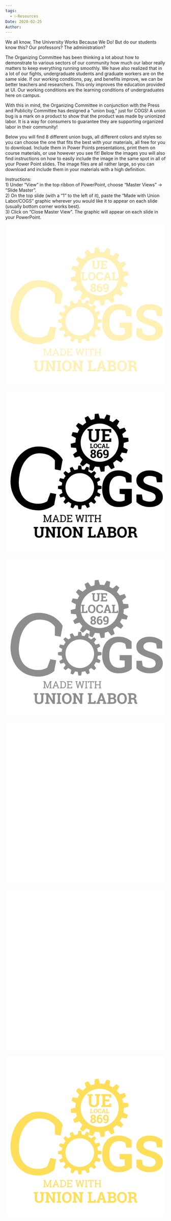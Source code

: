 ```yaml
---
tags:
  - ℹ️-Resources
Date: 2020-02-25
Author: 
---
```

We all know, The University Works Because We Do! But do our students know this? Our professors? The administration?

The Organizing Committee has been thinking a lot about how to demonstrate to various sectors of our community how much our labor really matters to keep everything running smoothly. We have also realized that in a lot of our fights, undergraduate students and graduate workers are on the same side. If our working conditions, pay, and benefits improve, we can be better teachers and researchers. This only improves the education provided at UI. Our working conditions are the learning conditions of undergraduates here on campus.

With this in mind, the Organizing Committee in conjunction with the Press and Publicity Committee has designed a "union bug," just for COGS! A union bug is a mark on a product to show that the product was made by unionized labor. It is a way for consumers to guarantee they are supporting organized labor in their community!

Below you will find 8 different union bugs, all different colors and styles so you can choose the one that fits the best with your materials, all free for you to download. Include them in Power Points presentations, print them on course materials, or use however you see fit! Below the images you will also find instructions on how to easily include the image in the same spot in all of your Power Point slides. The image files are all rather large, so you can download and include them in your materials with a high definition.

Instructions:  
1) Under “View” in the top ribbon of PowerPoint, choose “Master Views” -> “Slide Master”.  
2) On the top slide (with a “1” to the left of it), paste the “Made with Union Labor/COGS” graphic wherever you would like it to appear on each slide (usually bottom corner works best).  
3) Click on “Close Master View”. The graphic will appear on each slide in your PowerPoint.


![Made with Union Labor Yellow and Transparent.png](../../Attachments/Made%20with%20Union%20Labor%20Yellow%20and%20Transparent.png)

![Made with Union Labor Black and Opque.png](../../Attachments/Made%20with%20Union%20Labor%20Black%20and%20Opque.png)

![Made with Union Labor Black and Transparent.png](../../Attachments/Made%20with%20Union%20Labor%20Black%20and%20Transparent.png)

![Made with Union Labor White and Opque.png](../../Attachments/Made%20with%20Union%20Labor%20White%20and%20Opque.png)

![Made with Union Labor White and Transparent.png](../../Attachments/Made%20with%20Union%20Labor%20White%20and%20Transparent.png)

![Made with Union Labor Yellow and Opque.png](../../Attachments/Made%20with%20Union%20Labor%20Yellow%20and%20Opque.png)
